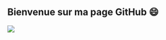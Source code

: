 ## Bienvenue sur ma page GitHub 😄

![](https://github-readme-stats.vercel.app/api?username=MathieuLP35&show=reviews,discussions_started,discussions_answered,prs_merged,prs_merged_percentage&theme=transparent&show_icons=true)
